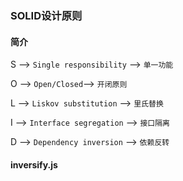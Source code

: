 ### SOLID设计原则

#### 简介

S --> `Single responsibility` --> `单一功能`

O --> `Open/Closed`--> `开闭原则`

L --> `Liskov substitution` --> `里氏替换`

I --> `Interface segregation` --> `接口隔离`

D --> `Dependency inversion` --> `依赖反转`

#### inversify.js

